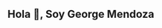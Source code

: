 ## Hola 🫡, Soy George Mendoza

<!--
**Georgezq/Georgezq** is a ✨ _special_ ✨ repository because its `README.md` (this file) appears on your GitHub profile.

Here are some ideas to get you started:

- 🔭 I’m currently working on ...
- 🌱 I’m currently learning ...
- 👯 I’m looking to collaborate on ...
- 🤔 I’m looking for help with ...
- 💬 Ask me about ...
- 📫 How to reach me: ...M
- 😄 Pronouns: ...
- ⚡ Fun fact: ...
-->
